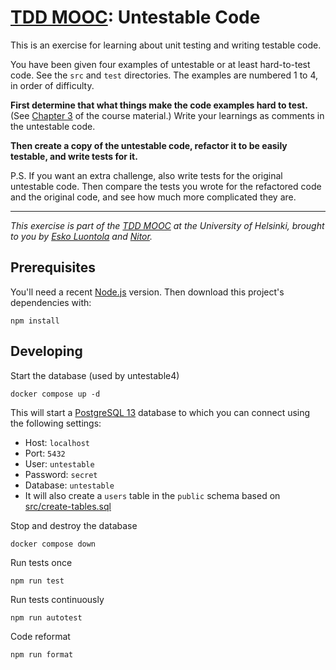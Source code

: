 # [TDD MOOC](https://tdd.mooc.fi): Untestable Code

This is an exercise for learning about unit testing and writing testable code.

You have been given four examples of untestable or at least hard-to-test code.
See the `src` and `test` directories.
The examples are numbered 1 to 4, in order of difficulty.

**First determine that what things make the code examples hard to test.**
(See [Chapter 3](https://tdd.mooc.fi/3-challenges) of the course material.)
Write your learnings as comments in the untestable code.

**Then create a copy of the untestable code, refactor it to be easily testable, and write tests for it.**

P.S. If you want an extra challenge, also write tests for the original untestable code. Then compare the tests you wrote
for the refactored code and the original code, and see how much more complicated they are.

---

_This exercise is part of the [TDD MOOC](https://tdd.mooc.fi) at the University of Helsinki, brought to you
by [Esko Luontola](https://twitter.com/EskoLuontola) and [Nitor](https://nitor.com/)._

## Prerequisites

You'll need a recent [Node.js](https://nodejs.org/) version. Then download this project's dependencies with:

    npm install

## Developing

Start the database (used by untestable4)

    docker compose up -d

This will start a [PostgreSQL 13](https://www.postgresql.org/docs/13/index.html) database to which you can connect using
the following settings:

- Host: `localhost`
- Port: `5432`
- User: `untestable`
- Password: `secret`
- Database: `untestable`
- It will also create a `users` table in the `public` schema based on [src/create-tables.sql](src/create-tables.sql)

Stop and destroy the database

    docker compose down

Run tests once

    npm run test

Run tests continuously

    npm run autotest

Code reformat

    npm run format
